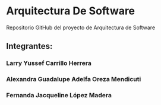 # Arquitectura De Software
Repositorio GitHub del proyecto de Arquitectura de Software

## Integrantes: 


### Larry Yussef Carrillo Herrera 

### Alexandra Guadalupe Adelfa Oreza Mendicuti

### Fernanda Jacqueline López Madera
